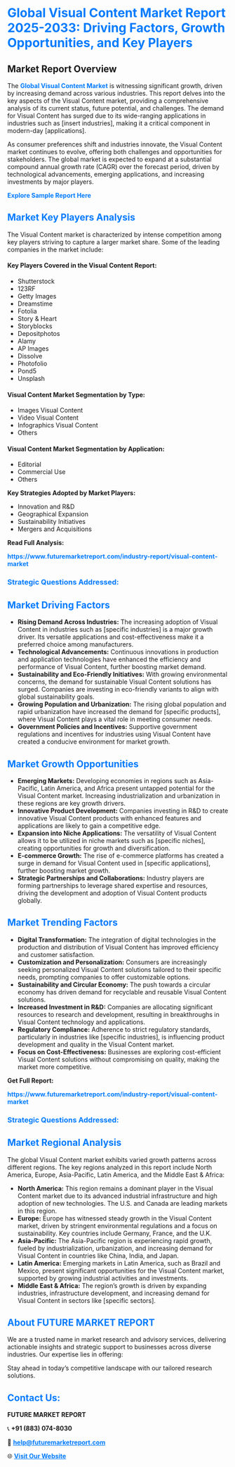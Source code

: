 <h1 style="color: #007BFF;">Global Visual Content Market Report 2025-2033: Driving Factors, Growth Opportunities, and Key Players</h1>

<section id="overview">
<h2>Market Report Overview</h2>
<p>The <a href="https://www.futuremarketreport.com/industry-report/visual-content-market" style="color: #007BFF; text-decoration: none;"><strong>Global Visual Content Market</strong></a> is witnessing significant growth, driven by increasing demand across various industries. This report delves into the key aspects of the Visual Content market, providing a comprehensive analysis of its current status, future potential, and challenges. The demand for Visual Content has surged due to its wide-ranging applications in industries such as [insert industries], making it a critical component in modern-day [applications].</p>
<p>As consumer preferences shift and industries innovate, the Visual Content market continues to evolve, offering both challenges and opportunities for stakeholders. The global market is expected to expand at a substantial compound annual growth rate (CAGR) over the forecast period, driven by technological advancements, emerging applications, and increasing investments by major players.</p>
</section>

<section id="overview">
<p><a href="https://www.futuremarketreport.com/request-sample/reportId=27380" style="color: #007BFF; text-decoration: none;"><strong>Explore Sample Report Here</strong></a></p>
</section>

<section id="key-players">
<h2 style="color: #007BFF;">Market Key Players Analysis</h2>
<p>The Visual Content market is characterized by intense competition among key players striving to capture a larger market share. Some of the leading companies in the market include:</p>
<h4>Key Players Covered in the Visual Content Report:</h4>
<ul><li>Shutterstock</li><li>123RF</li><li>Getty Images</li><li>Dreamstime</li><li>Fotolia</li><li>Story &amp; Heart</li><li>Storyblocks</li><li>Depositphotos</li><li>Alamy</li><li>AP Images</li><li>Dissolve</li><li>Photofolio</li><li>Pond5</li><li>Unsplash</li></ul>
<h4>Visual Content Market Segmentation by Type:</h4>
<ul><li>Images Visual Content</li><li>Video Visual Content</li><li>Infographics Visual Content</li><li>Others</li></ul>

<h4>Visual Content Market Segmentation by Application:</h4>
<ul><li>Editorial</li><li>Commercial Use</li><li>Others</li></ul>
<p><strong>Key Strategies Adopted by Market Players:</strong></p>
<ul>
<li>Innovation and R&D</li>
<li>Geographical Expansion</li>
<li>Sustainability Initiatives</li>
<li>Mergers and Acquisitions</li>
</ul>
</section>

<section>
<p><strong>Read Full Analysis: </strong></p><a href="https://www.futuremarketreport.com/industry-report/visual-content-market" style="color: #007BFF; text-decoration: none;"><strong>https://www.futuremarketreport.com/industry-report/visual-content-market</strong></a>
<h3 style="color: #007BFF;">Strategic Questions Addressed:</h3>
</section>

<section id="driving-factors">
<h2 style="color: #007BFF;">Market Driving Factors</h2>
<ul>
<li><strong>Rising Demand Across Industries:</strong> The increasing adoption of Visual Content in industries such as [specific industries] is a major growth driver. Its versatile applications and cost-effectiveness make it a preferred choice among manufacturers.</li>
<li><strong>Technological Advancements:</strong> Continuous innovations in production and application technologies have enhanced the efficiency and performance of Visual Content, further boosting market demand.</li>
<li><strong>Sustainability and Eco-Friendly Initiatives:</strong> With growing environmental concerns, the demand for sustainable Visual Content solutions has surged. Companies are investing in eco-friendly variants to align with global sustainability goals.</li>
<li><strong>Growing Population and Urbanization:</strong> The rising global population and rapid urbanization have increased the demand for [specific products], where Visual Content plays a vital role in meeting consumer needs.</li>
<li><strong>Government Policies and Incentives:</strong> Supportive government regulations and incentives for industries using Visual Content have created a conducive environment for market growth.</li>
</ul>
</section>

<section id="growth-opportunities">
<h2 style="color: #007BFF;">Market Growth Opportunities</h2>
<ul>
<li><strong>Emerging Markets:</strong> Developing economies in regions such as Asia-Pacific, Latin America, and Africa present untapped potential for the Visual Content market. Increasing industrialization and urbanization in these regions are key growth drivers.</li>
<li><strong>Innovative Product Development:</strong> Companies investing in R&D to create innovative Visual Content products with enhanced features and applications are likely to gain a competitive edge.</li>
<li><strong>Expansion into Niche Applications:</strong> The versatility of Visual Content allows it to be utilized in niche markets such as [specific niches], creating opportunities for growth and diversification.</li>
<li><strong>E-commerce Growth:</strong> The rise of e-commerce platforms has created a surge in demand for Visual Content used in [specific applications], further boosting market growth.</li>
<li><strong>Strategic Partnerships and Collaborations:</strong> Industry players are forming partnerships to leverage shared expertise and resources, driving the development and adoption of Visual Content products globally.</li>
</ul>
</section>

<section id="trending-factors">
<h2 style="color: #007BFF;">Market Trending Factors</h2>
<ul>
<li><strong>Digital Transformation:</strong> The integration of digital technologies in the production and distribution of Visual Content has improved efficiency and customer satisfaction.</li>
<li><strong>Customization and Personalization:</strong> Consumers are increasingly seeking personalized Visual Content solutions tailored to their specific needs, prompting companies to offer customizable options.</li>
<li><strong>Sustainability and Circular Economy:</strong> The push towards a circular economy has driven demand for recyclable and reusable Visual Content solutions.</li>
<li><strong>Increased Investment in R&D:</strong> Companies are allocating significant resources to research and development, resulting in breakthroughs in Visual Content technology and applications.</li>
<li><strong>Regulatory Compliance:</strong> Adherence to strict regulatory standards, particularly in industries like [specific industries], is influencing product development and quality in the Visual Content market.</li>
<li><strong>Focus on Cost-Effectiveness:</strong> Businesses are exploring cost-efficient Visual Content solutions without compromising on quality, making the market more competitive.</li>
</ul>
</section>

<section>
<p><strong>Get Full Report: </strong></p><a href="https://www.futuremarketreport.com/industry-report/visual-content-market" style="color: #007BFF; text-decoration: none;"><strong>https://www.futuremarketreport.com/industry-report/visual-content-market</strong></a>
<h3 style="color: #007BFF;">Strategic Questions Addressed:</h3>
</section>


<section id="regional-analysis">
<h2 style="color: #007BFF;">Market Regional Analysis</h2>
<p>The global Visual Content market exhibits varied growth patterns across different regions. The key regions analyzed in this report include North America, Europe, Asia-Pacific, Latin America, and the Middle East & Africa:</p>
<ul>
<li><strong>North America:</strong> This region remains a dominant player in the Visual Content market due to its advanced industrial infrastructure and high adoption of new technologies. The U.S. and Canada are leading markets in this region.</li>
<li><strong>Europe:</strong> Europe has witnessed steady growth in the Visual Content market, driven by stringent environmental regulations and a focus on sustainability. Key countries include Germany, France, and the U.K.</li>
<li><strong>Asia-Pacific:</strong> The Asia-Pacific region is experiencing rapid growth, fueled by industrialization, urbanization, and increasing demand for Visual Content in countries like China, India, and Japan.</li>
<li><strong>Latin America:</strong> Emerging markets in Latin America, such as Brazil and Mexico, present significant opportunities for the Visual Content market, supported by growing industrial activities and investments.</li>
<li><strong>Middle East & Africa:</strong> The region’s growth is driven by expanding industries, infrastructure development, and increasing demand for Visual Content in sectors like [specific sectors].</li>
</ul>
</section>

<footer>
<h2 style="color: #007BFF;">About FUTURE MARKET REPORT</h2>
<p>We are a trusted name in market research and advisory services, delivering actionable insights and strategic support to businesses across diverse industries. Our expertise lies in offering:</p>

<p>Stay ahead in today’s competitive landscape with our tailored research solutions.</p>

<h2 style="color: #007BFF;">Contact Us:</h2>
<p><strong>FUTURE MARKET REPORT</strong></p>
<p>📞 <strong>+91 (883) 074-8030</strong></p>
<p>📧 <strong><a href="mailto:help@futuremarketreport.com" style="color: #007BFF;">help@futuremarketreport.com</a></strong></p>
<p>🌐 <strong><a href="https://www.futuremarketreport.com/" style="color: #007BFF;">Visit Our Website</a></strong></p>
</footer>